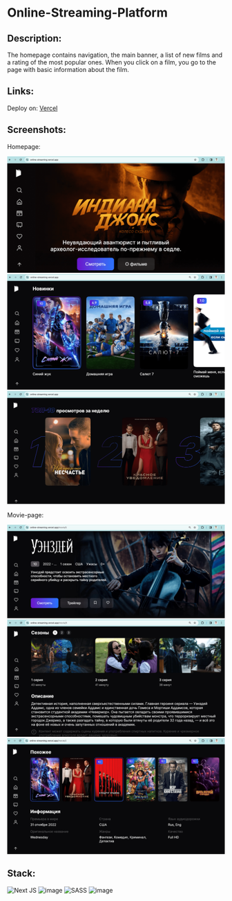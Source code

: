 # Online-Streaming-Platform

## Description:

The homepage contains navigation, the main banner, a list of new films and a rating of the most popular ones. When you click on a film, you go to the page with basic information about the film.

## Links:

Deploy on: <a href="https://online-streaming.vercel.app/">Vercel<a>

## Screenshots:

Homepage:

![Banner](/public/home-banner.png)
![New](/public/home-new.png)
![Top](/public/home-top.png)

Movie-page:

![Banner](/public/movie-info.png)
![Description](/public/movie-description.png)
![Similar](/public/movie-similar.png)

## Stack:

![Next JS](https://img.shields.io/badge/Next-black?style=for-the-badge&logo=next.js&logoColor=white)
![image](https://img.shields.io/badge/React-20232A?style=for-the-badge&logo=react&logoColor=61DAFB)
![SASS](https://img.shields.io/badge/SASS-hotpink.svg?style=for-the-badge&logo=SASS&logoColor=white)
![image](https://img.shields.io/badge/JavaScript-323330?style=for-the-badge&logo=javascript&logoColor=F7DF1E)
